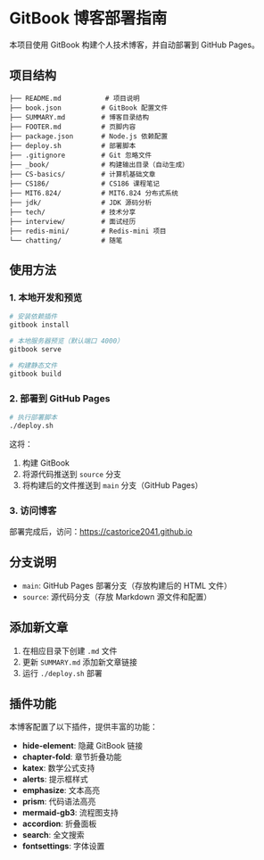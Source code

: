 # GitBook 博客部署指南

本项目使用 GitBook 构建个人技术博客，并自动部署到 GitHub Pages。

## 项目结构

```
├── README.md           # 项目说明
├── book.json          # GitBook 配置文件
├── SUMMARY.md         # 博客目录结构
├── FOOTER.md          # 页脚内容
├── package.json       # Node.js 依赖配置
├── deploy.sh          # 部署脚本
├── .gitignore         # Git 忽略文件
├── _book/             # 构建输出目录（自动生成）
├── CS-basics/         # 计算机基础文章
├── CS186/             # CS186 课程笔记
├── MIT6.824/          # MIT6.824 分布式系统
├── jdk/               # JDK 源码分析
├── tech/              # 技术分享
├── interview/         # 面试经历
├── redis-mini/        # Redis-mini 项目
└── chatting/          # 随笔
```

## 使用方法

### 1. 本地开发和预览

```bash
# 安装依赖插件
gitbook install

# 本地服务器预览（默认端口 4000）
gitbook serve

# 构建静态文件
gitbook build
```

### 2. 部署到 GitHub Pages

```bash
# 执行部署脚本
./deploy.sh
```

这将：
1. 构建 GitBook
2. 将源代码推送到 `source` 分支
3. 将构建后的文件推送到 `main` 分支（GitHub Pages）

### 3. 访问博客

部署完成后，访问：https://castorice2041.github.io

## 分支说明

- `main`: GitHub Pages 部署分支（存放构建后的 HTML 文件）
- `source`: 源代码分支（存放 Markdown 源文件和配置）

## 添加新文章

1. 在相应目录下创建 `.md` 文件
2. 更新 `SUMMARY.md` 添加新文章链接
3. 运行 `./deploy.sh` 部署

## 插件功能

本博客配置了以下插件，提供丰富的功能：

- **hide-element**: 隐藏 GitBook 链接
- **chapter-fold**: 章节折叠功能
- **katex**: 数学公式支持
- **alerts**: 提示框样式
- **emphasize**: 文本高亮
- **prism**: 代码语法高亮
- **mermaid-gb3**: 流程图支持
- **accordion**: 折叠面板
- **search**: 全文搜索
- **fontsettings**: 字体设置
